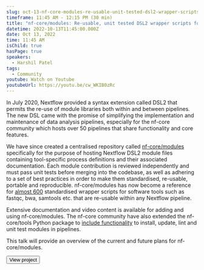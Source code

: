 ```yaml
---
slug: oct-13-nf-core-modules-re-usable-unit-tested-dsl2-wrapper-scripts-for-the-nextflow-community
timeframe: 11:45 AM - 12:15 PM (30 min)
title: "nf-core/modules: Re-usable, unit tested DSL2 wrapper scripts for the Nextflow community"
datetime: 2022-10-13T11:45:00.000Z
date: Oct 13, 2022
time: 11:45 AM
isChild: true
hasPage: true
speakers:
  - Harshil Patel
tags:
  - Community
youtube: Watch on Youtube
youtubeUrl: https://youtu.be/cw_WKIB0zRc
---
```


In July 2020, Nextflow provided a syntax extension called DSL2 that permits the re-use of module libraries both within and between pipelines. The new DSL came with the promise of simplifying the implementation and maintenance of data analysis pipelines, especially for the nf-core community which hosts over 50 pipelines that share functionality and core features.

We have since created a centralised repository called [nf-core/modules](https://github.com/nf-core/modules) specifically for the purpose of hosting Nextflow DSL2 module files containing tool-specific process definitions and their associated documentation. Each module contribution is reviewed independently and must pass unit tests before merging into the codebase, as well as adhering to a set of best practices in order to make them standardised, re-usable, portable and reproducible. nf-core/modules has now become a reference for [almost 600](https://nf-co.re/modules) standardised wrapper scripts for software tools such as fastqc, bwa, samtools etc. that are re-usable within any Nextflow pipeline.

Extensive documentation and video content is available for adding and using nf-core/modules. The nf-core community have also extended the nf-core/tools Python package to [include functionality](https://github.com/nf-core/tools#modules) to install, update, lint and unit test modules in pipelines.

This talk will provide an overview of the current and future plans for nf-core/modules.

<div>
  <Button to="https://nf-co.re/modules" variant="secondary" size="md" arrow>
    View project
  </Button>
</div>
